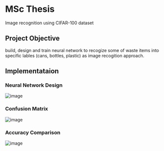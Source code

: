 # MSc Thesis
Image recognition using CIFAR-100 dataset

## Project Objective
build, design and train neural network to recogize some of waste items into specific lables (cans, bottles, plastic) as image recogition approach.

## Implementataion

### Neural Network Design
![image](https://user-images.githubusercontent.com/13302708/60401131-58877380-9b7d-11e9-9362-268db7eaaf7a.png)

### Confusion Matrix 
![image](https://user-images.githubusercontent.com/13302708/60401112-0e05f700-9b7d-11e9-91fb-8d33a3ee2744.png)

### Accuracy Comparison 
![image](https://user-images.githubusercontent.com/13302708/60401267-def08500-9b7e-11e9-84eb-c4e6f76e8b6e.png)

